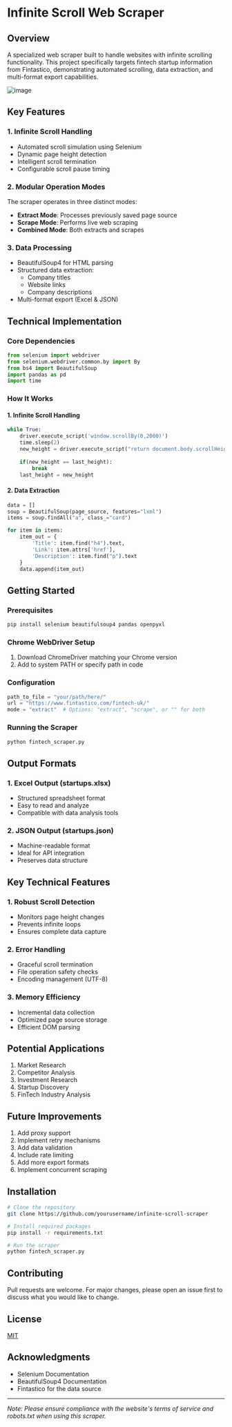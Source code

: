 # Infinite Scroll Web Scraper

## Overview
A specialized web scraper built to handle websites with infinite scrolling functionality. This project specifically targets fintech startup information from Fintastico, demonstrating automated scrolling, data extraction, and multi-format export capabilities.

![image](https://github.com/user-attachments/assets/8fa58198-665f-4476-8028-a9fe921cc964)

## Key Features

### 1. Infinite Scroll Handling
- Automated scroll simulation using Selenium
- Dynamic page height detection
- Intelligent scroll termination
- Configurable scroll pause timing

### 2. Modular Operation Modes
The scraper operates in three distinct modes:
- **Extract Mode**: Processes previously saved page source
- **Scrape Mode**: Performs live web scraping
- **Combined Mode**: Both extracts and scrapes

### 3. Data Processing
- BeautifulSoup4 for HTML parsing
- Structured data extraction:
  - Company titles
  - Website links
  - Company descriptions
- Multi-format export (Excel & JSON)

## Technical Implementation

### Core Dependencies
```python
from selenium import webdriver
from selenium.webdriver.common.by import By
from bs4 import BeautifulSoup
import pandas as pd
import time
```

### How It Works

#### 1. Infinite Scroll Handling
```python
while True:
    driver.execute_script('window.scrollBy(0,2000)')
    time.sleep(2)
    new_height = driver.execute_script("return document.body.scrollHeight")
    
    if(new_height == last_height):
        break
    last_height = new_height
```

#### 2. Data Extraction
```python
data = []
soup = BeautifulSoup(page_source, features="lxml")
items = soup.findAll("a", class_="card")

for item in items:
    item_out = {
        'Title': item.find("h4").text,
        'Link': item.attrs['href'],
        'Description': item.find("p").text
    }
    data.append(item_out)
```

## Getting Started

### Prerequisites
```bash
pip install selenium beautifulsoup4 pandas openpyxl
```

### Chrome WebDriver Setup
1. Download ChromeDriver matching your Chrome version
2. Add to system PATH or specify path in code

### Configuration
```python
path_to_file = "your/path/here/"
url = "https://www.fintastico.com/fintech-uk/"
mode = "extract"  # Options: "extract", "scrape", or "" for both
```

### Running the Scraper
```bash
python fintech_scraper.py
```

## Output Formats

### 1. Excel Output (startups.xlsx)
- Structured spreadsheet format
- Easy to read and analyze
- Compatible with data analysis tools

### 2. JSON Output (startups.json)
- Machine-readable format
- Ideal for API integration
- Preserves data structure

## Key Technical Features

### 1. Robust Scroll Detection
- Monitors page height changes
- Prevents infinite loops
- Ensures complete data capture

### 2. Error Handling
- Graceful scroll termination
- File operation safety checks
- Encoding management (UTF-8)

### 3. Memory Efficiency
- Incremental data collection
- Optimized page source storage
- Efficient DOM parsing

## Potential Applications
1. Market Research
2. Competitor Analysis
3. Investment Research
4. Startup Discovery
5. FinTech Industry Analysis

## Future Improvements
1. Add proxy support
2. Implement retry mechanisms
3. Add data validation
4. Include rate limiting
5. Add more export formats
6. Implement concurrent scraping

## Installation

```bash
# Clone the repository
git clone https://github.com/yourusername/infinite-scroll-scraper

# Install required packages
pip install -r requirements.txt

# Run the scraper
python fintech_scraper.py
```

## Contributing
Pull requests are welcome. For major changes, please open an issue first to discuss what you would like to change.

## License
[MIT](https://choosealicense.com/licenses/mit/)

## Acknowledgments
- Selenium Documentation
- BeautifulSoup4 Documentation
- Fintastico for the data source

---
*Note: Please ensure compliance with the website's terms of service and robots.txt when using this scraper.*
